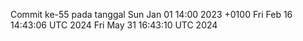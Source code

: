 Commit ke-55 pada tanggal Sun Jan 01 14:00 2023 +0100
Fri Feb 16 14:43:06 UTC 2024
Fri May 31 16:43:10 UTC 2024
